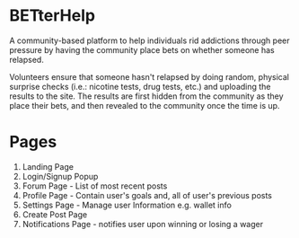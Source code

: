 # BETterHelp

A community-based platform to help individuals rid addictions through peer
pressure by having the community place bets on whether someone has relapsed.

Volunteers ensure that someone hasn't relapsed by doing random, physical
surprise checks (i.e.: nicotine tests, drug tests, etc.) and uploading
the results to the site. The results are first hidden from the community
as they place their bets, and then revealed to the community once the
time is up.

# Pages

1. Landing Page
2. Login/Signup Popup
3. Forum Page - List of most recent posts
4. Profile Page - Contain user's goals and, all of user's previous posts
5. Settings Page - Manage user Information e.g. wallet info
6. Create Post Page
7. Notifications Page - notifies user upon winning or losing a wager
